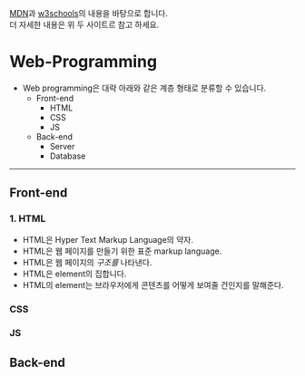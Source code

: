 [MDN](https://developer.mozilla.org/ko/docs/Web)과 [w3schools](https://www.w3schools.com)의 내용을 바탕으로 합니다.   
더 자세한 내용은 위 두 사이트르 참고 하세요.

# Web-Programming
- Web programming은 대략 아래와 같은 계층 형태로 분류할 수 있습니다.
  * Front-end
    + HTML
    + CSS
    + JS
  * Back-end
    + Server 
    + Database 
***
## Front-end

### 1. HTML
- HTML은 Hyper Text Markup Language의 약자.
- HTML은 웹 페이지를 만들기 위한 표준 markup language.
- HTML은 웹 페이지의 *구조를* 나타낸다.
- HTML은 element의 집합니다.
- HTML의 element는 브라우저에게 콘텐츠를 어떻게 보여줄 건인지를 말해준다.

### CSS
### JS
## Back-end
